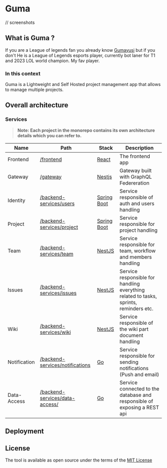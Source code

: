 # Guma

// screenshots

## What is Guma ?

If you are a League of legends fan you already know [Gumayusi](https://en.wikipedia.org/wiki/Gumayusi) but if you don't He is a League of Legends esports player, currently bot laner for T1 and 2023 LOL world champion. My fav player.

### In this context

Guma is a Lightweight and Self Hosted project management app that allows to manage multiple projects.

## Overall architecture

### Services

> **Note: Each project in the monorepo contains its own architecture details which you can refer to.**

Name	| Path	| Stack	|  Description  |
------------- | -------------------- | ------------- | ----------- |
Frontend	| [/frontend](/frontend)	| [React](https://react.dev/)  |  The frontend app	|  |
Gateway	| [/gateway](/gateway)	| [Nestjs](https://nestjs.com/)  |  Gateway built with GraphQL Federeration	|  | 	
Identity	| [/backend-services/users](/backend-services/users)	| [Spring Boot](https://spring.io/projects/spring-boot) |  Service responsible of auth and users handling	|
Project	| [/backend-services/project](/backend-services/organization)	| [Spring Boot](https://spring.io/projects/spring-boot) | Service responsible for project handling	|
Team	| [/backend-services/team](/backend-services/team)	| [NestJS](https://nestjs.com/) |  Service responsible for team, workflow and members     handling	|
Issues	| [/backend-services/issues](/backend-services/issues)	| [NestJS](https://nestjs.com/) |  Service responsible for handling everything related to tasks, sprints, reminders etc.	|
Wiki	| [/backend-services/wiki](/backend-services/wiki/)	| [NestJS](https://nestjs.com/) |  Service responsible of the wiki part document handling	|
Notification	| [/backend-services/notifications](/backend-services)	| [Go](https://go.dev/)  | Service responsible for sending notifications (Push and email)	| 
Data-Access	| [/backend-services/data-access/](/backend-services/data-access)	| [Go](https://go.dev/) |  Service connected to the database and responsible of exposing a REST api	|

## Deployment

## License 
The tool is available as open source under the terms of the [MIT License](https://opensource.org/license/MIT)
